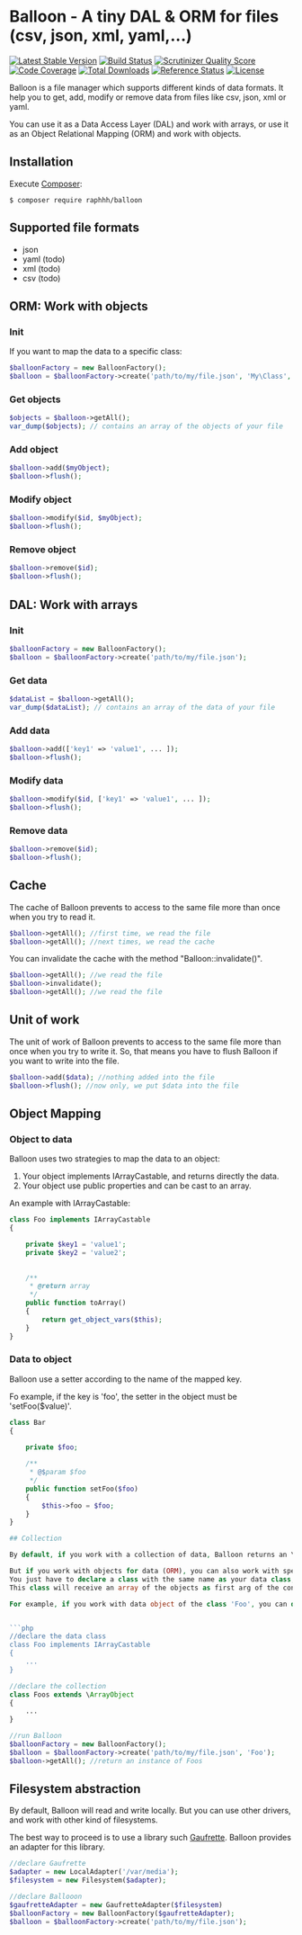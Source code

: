 # Balloon - A tiny DAL & ORM for files (csv, json, xml, yaml,...)

[![Latest Stable Version](https://poser.pugx.org/raphhh/balloon/v/stable.svg)](https://packagist.org/packages/raphhh/balloon)
[![Build Status](https://travis-ci.org/Raphhh/balloon.png)](https://travis-ci.org/Raphhh/balloon)
[![Scrutinizer Quality Score](https://scrutinizer-ci.com/g/Raphhh/balloon/badges/quality-score.png?b=master)](https://scrutinizer-ci.com/g/Raphhh/balloon/)
[![Code Coverage](https://scrutinizer-ci.com/g/Raphhh/balloon/badges/coverage.png?b=master)](https://scrutinizer-ci.com/g/Raphhh/balloon/)
[![Total Downloads](https://poser.pugx.org/raphhh/balloon/downloads.svg)](https://packagist.org/packages/raphhh/balloon)
[![Reference Status](https://www.versioneye.com/php/raphhh:balloon/reference_badge.svg?style=flat)](https://www.versioneye.com/php/raphhh:balloon/references)
[![License](https://poser.pugx.org/raphhh/balloon/license.svg)](https://packagist.org/packages/raphhh/balloon)


Balloon is a file manager which supports different kinds of data formats. 
It help you to get, add, modify or remove data from files like csv, json, xml or yaml.

You can use it as a Data Access Layer (DAL) and work with arrays, or use it as an Object Relational Mapping (ORM) and work with objects.


## Installation

Execute [Composer](https://getcomposer.org/):

```
$ composer require raphhh/balloon
```

## Supported file formats

 - json
 - yaml (todo)
 - xml (todo)
 - csv (todo)

## ORM: Work with objects

### Init

If you want to map the data to a specific class:

```php
$balloonFactory = new BalloonFactory();
$balloon = $balloonFactory->create('path/to/my/file.json', 'My\Class', 'pkPropertyName');
```

### Get objects

```php
$objects = $balloon->getAll();
var_dump($objects); // contains an array of the objects of your file
```

### Add object

```php
$balloon->add($myObject);
$balloon->flush();
```

### Modify object

```php
$balloon->modify($id, $myObject);
$balloon->flush();
```

### Remove object

```php
$balloon->remove($id);
$balloon->flush();
```

## DAL: Work with arrays

### Init

```php
$balloonFactory = new BalloonFactory();
$balloon = $balloonFactory->create('path/to/my/file.json');
```

### Get data

```php
$dataList = $balloon->getAll();
var_dump($dataList); // contains an array of the data of your file
```

### Add data

```php
$balloon->add(['key1' => 'value1', ... ]);
$balloon->flush();
```

### Modify data

```php
$balloon->modify($id, ['key1' => 'value1', ... ]);
$balloon->flush();
```

### Remove data

```php
$balloon->remove($id);
$balloon->flush();
```

## Cache

The cache of Balloon prevents to access to the same file more than once when you try to read it.

```php
$balloon->getAll(); //first time, we read the file
$balloon->getAll(); //next times, we read the cache
```

You can invalidate the cache with the method "Balloon::invalidate()".

```php
$balloon->getAll(); //we read the file
$balloon->invalidate();
$balloon->getAll(); //we read the file
```

## Unit of work

The unit of work of Balloon prevents to access to the same file more than once when you try to write it. 
So, that means you have to flush Balloon if you want to write into the file.

```php
$balloon->add($data); //nothing added into the file
$balloon->flush(); //now only, we put $data into the file
```

## Object Mapping

### Object to data

Balloon uses two strategies to map the data to an object:

 1. Your object implements IArrayCastable, and returns directly the data.
 2. Your object use public properties and can be cast to an array.
 

An example with IArrayCastable:
```php
class Foo implements IArrayCastable
{

    private $key1 = 'value1';
    private $key2 = 'value2';
    
    
    /**
     * @return array
     */
    public function toArray()
    {
        return get_object_vars($this);
    }
}
```


### Data to object

Balloon use a setter according to the name of the mapped key.

Fo example, if the key is 'foo', the setter in the object must be 'setFoo($value)'.

```php
class Bar 
{

    private $foo;
    
    /**
     * @$param $foo
     */
    public function setFoo($foo)
    {
        $this->foo = $foo;
    }
}

## Collection

By default, if you work with a collection of data, Balloon returns an \ArrayObject of these data.

But if you work with objects for data (ORM), you can also work with specific collection class. 
You just have to declare a class with the same name as your data class, but in plural.
This class will receive an array of the objects as first arg of the constructor.

For example, if you work with data object of the class 'Foo', you can declare a class 'Foos' as a collection.


```php
//declare the data class
class Foo implements IArrayCastable
{
    ...
}
```

```php
//declare the collection
class Foos extends \ArrayObject
{
    ...
}
```

```php
//run Balloon
$balloonFactory = new BalloonFactory();
$balloon = $balloonFactory->create('path/to/my/file.json', 'Foo');
$balloon->getAll(); //return an instance of Foos
```


## Filesystem abstraction

By default, Balloon will read and write locally. But you can use other drivers, and work with other kind of filesystems.

The best way to proceed is to use a library such [Gaufrette](https://github.com/KnpLabs/Gaufrette). 
Balloon provides an adapter for this library.

```php
//declare Gaufrette
$adapter = new LocalAdapter('/var/media');
$filesystem = new Filesystem($adapter);

//declare Ballooon
$gaufretteAdapter = new GaufretteAdapter($filesystem)
$balloonFactory = new BalloonFactory($gaufretteAdapter);
$balloon = $balloonFactory->create('path/to/my/file.json');
```
